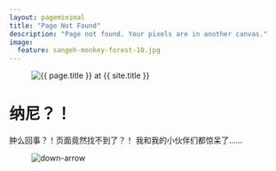 ```yaml
---
layout: pageminimal
title: "Page Not Found"
description: "Page not found. Your pixels are in another canvas."
image:
  feature: sangeh-monkey-forest-10.jpg
---  
```

<figure>
<img src="{{ site.url }}/images/404.jpg" alt="{{ page.title }} at {{ site.title }}">
</figure>
<div class="text-center">
<h1>纳尼？！</h1>
<p>肿么回事？！页面竟然找不到了？！
我和我的小伙伴们都惊呆了......</p>
</div>
<figure>
<img src="{{ site.url }}/images/bg-arrow.png" alt="down-arrow">
</figure>